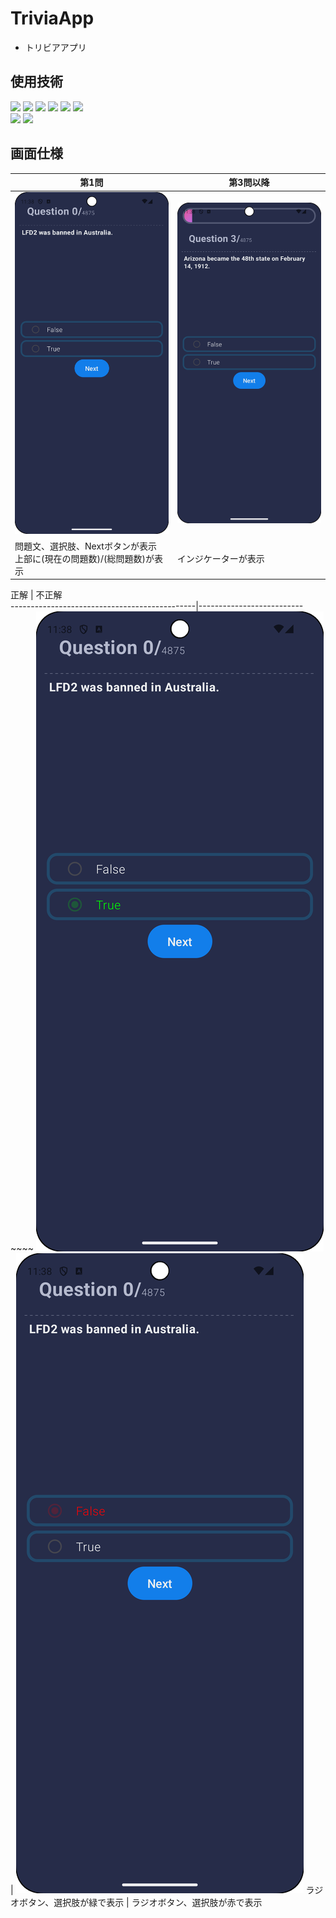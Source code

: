 # TriviaApp

- トリビアアプリ

## 使用技術

![](https://img.shields.io/badge/jetpack_compose-FF6441)
![](https://img.shields.io/badge/flow-FF6441)
![](https://img.shields.io/badge/coroutines-FF6441)
![](https://img.shields.io/badge/clean_architecture-FF6441)
![](https://img.shields.io/badge/dependencies_injection-FF6441)
![](https://img.shields.io/badge/material3-FF6441)
<br/>
![](https://img.shields.io/badge/hilt_android-v2.48-blue)
![](https://img.shields.io/badge/retrofit-v2.11.0-blue)

## 画面仕様

 第1問                                          | 第3問以降                    
----------------------------------------------|--------------------------
 ![第1問](docs/First.png)                       | ![第3問以降](docs/Third.png) 
 問題文、選択肢、Nextボタンが表示<br/>上部に(現在の問題数)/(総問題数)が表示 | インジケーターが表示               

正解 | 不正解                     
----------------------------------------------|--------------------------~~~~
![正解](docs/Correct.png) | ![不正解](docs/Failed.png)
ラジオボタン、選択肢が緑で表示 | ラジオボタン、選択肢が赤で表示         
